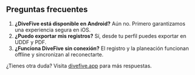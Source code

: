 ## Preguntas frecuentes

1. **¿DiveFive está disponible en Android?** Aún no. Primero garantizamos una experiencia segura en iOS.
2. **¿Puedo exportar mis registros?** Sí, desde tu perfil puedes exportar en UDDF y PDF.
3. **¿Funciona DiveFive sin conexión?** El registro y la planeación funcionan offline y sincronizan al reconectarte.

¿Tienes otra duda? Visita [divefive.app](https://divefive.app) para más respuestas.
